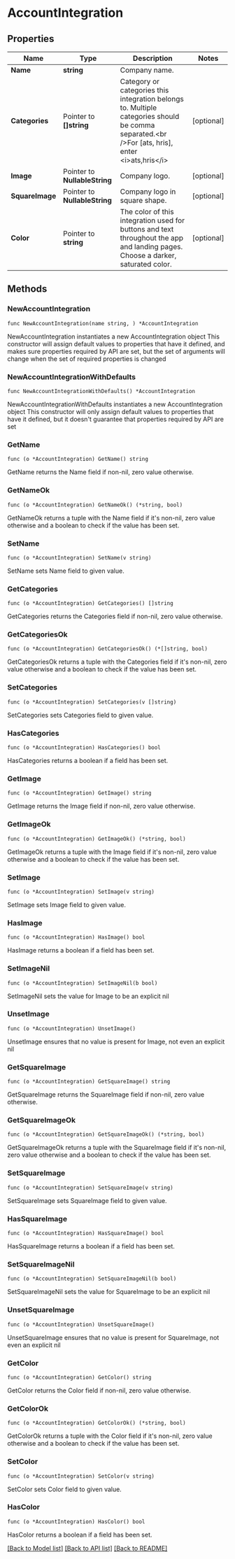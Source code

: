# AccountIntegration

## Properties

Name | Type | Description | Notes
------------ | ------------- | ------------- | -------------
**Name** | **string** | Company name. | 
**Categories** | Pointer to **[]string** | Category or categories this integration belongs to. Multiple categories should be comma separated.&lt;br /&gt;For [ats, hris], enter &lt;i&gt;ats,hris&lt;/i&gt; | [optional] 
**Image** | Pointer to **NullableString** | Company logo. | [optional] 
**SquareImage** | Pointer to **NullableString** | Company logo in square shape. | [optional] 
**Color** | Pointer to **string** | The color of this integration used for buttons and text throughout the app and landing pages. Choose a darker, saturated color. | [optional] 

## Methods

### NewAccountIntegration

`func NewAccountIntegration(name string, ) *AccountIntegration`

NewAccountIntegration instantiates a new AccountIntegration object
This constructor will assign default values to properties that have it defined,
and makes sure properties required by API are set, but the set of arguments
will change when the set of required properties is changed

### NewAccountIntegrationWithDefaults

`func NewAccountIntegrationWithDefaults() *AccountIntegration`

NewAccountIntegrationWithDefaults instantiates a new AccountIntegration object
This constructor will only assign default values to properties that have it defined,
but it doesn't guarantee that properties required by API are set

### GetName

`func (o *AccountIntegration) GetName() string`

GetName returns the Name field if non-nil, zero value otherwise.

### GetNameOk

`func (o *AccountIntegration) GetNameOk() (*string, bool)`

GetNameOk returns a tuple with the Name field if it's non-nil, zero value otherwise
and a boolean to check if the value has been set.

### SetName

`func (o *AccountIntegration) SetName(v string)`

SetName sets Name field to given value.


### GetCategories

`func (o *AccountIntegration) GetCategories() []string`

GetCategories returns the Categories field if non-nil, zero value otherwise.

### GetCategoriesOk

`func (o *AccountIntegration) GetCategoriesOk() (*[]string, bool)`

GetCategoriesOk returns a tuple with the Categories field if it's non-nil, zero value otherwise
and a boolean to check if the value has been set.

### SetCategories

`func (o *AccountIntegration) SetCategories(v []string)`

SetCategories sets Categories field to given value.

### HasCategories

`func (o *AccountIntegration) HasCategories() bool`

HasCategories returns a boolean if a field has been set.

### GetImage

`func (o *AccountIntegration) GetImage() string`

GetImage returns the Image field if non-nil, zero value otherwise.

### GetImageOk

`func (o *AccountIntegration) GetImageOk() (*string, bool)`

GetImageOk returns a tuple with the Image field if it's non-nil, zero value otherwise
and a boolean to check if the value has been set.

### SetImage

`func (o *AccountIntegration) SetImage(v string)`

SetImage sets Image field to given value.

### HasImage

`func (o *AccountIntegration) HasImage() bool`

HasImage returns a boolean if a field has been set.

### SetImageNil

`func (o *AccountIntegration) SetImageNil(b bool)`

 SetImageNil sets the value for Image to be an explicit nil

### UnsetImage
`func (o *AccountIntegration) UnsetImage()`

UnsetImage ensures that no value is present for Image, not even an explicit nil
### GetSquareImage

`func (o *AccountIntegration) GetSquareImage() string`

GetSquareImage returns the SquareImage field if non-nil, zero value otherwise.

### GetSquareImageOk

`func (o *AccountIntegration) GetSquareImageOk() (*string, bool)`

GetSquareImageOk returns a tuple with the SquareImage field if it's non-nil, zero value otherwise
and a boolean to check if the value has been set.

### SetSquareImage

`func (o *AccountIntegration) SetSquareImage(v string)`

SetSquareImage sets SquareImage field to given value.

### HasSquareImage

`func (o *AccountIntegration) HasSquareImage() bool`

HasSquareImage returns a boolean if a field has been set.

### SetSquareImageNil

`func (o *AccountIntegration) SetSquareImageNil(b bool)`

 SetSquareImageNil sets the value for SquareImage to be an explicit nil

### UnsetSquareImage
`func (o *AccountIntegration) UnsetSquareImage()`

UnsetSquareImage ensures that no value is present for SquareImage, not even an explicit nil
### GetColor

`func (o *AccountIntegration) GetColor() string`

GetColor returns the Color field if non-nil, zero value otherwise.

### GetColorOk

`func (o *AccountIntegration) GetColorOk() (*string, bool)`

GetColorOk returns a tuple with the Color field if it's non-nil, zero value otherwise
and a boolean to check if the value has been set.

### SetColor

`func (o *AccountIntegration) SetColor(v string)`

SetColor sets Color field to given value.

### HasColor

`func (o *AccountIntegration) HasColor() bool`

HasColor returns a boolean if a field has been set.


[[Back to Model list]](../README.md#documentation-for-models) [[Back to API list]](../README.md#documentation-for-api-endpoints) [[Back to README]](../README.md)


